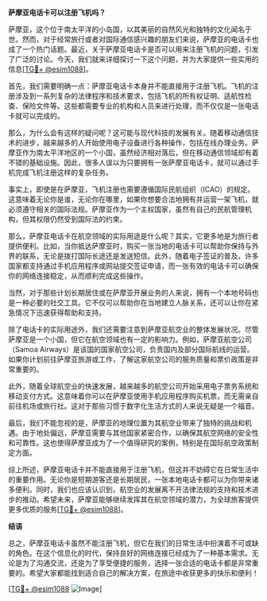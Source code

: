 **萨摩亚电话卡可以注册飞机吗？**

萨摩亚，这个位于南太平洋的小岛国，以其美丽的自然风光和独特的文化闻名于世。然而，对于经常旅行或者对国际通信感兴趣的朋友们来说，萨摩亚的电话卡也成了一个热门话题。最近，关于萨摩亚电话卡是否可以用来注册飞机的问题，引发了广泛的讨论。今天，我们就来详细探讨一下这个问题，并为大家提供一些实用的信息[[TG💪+ @esim1088](https://t.me/s/esim1088)]。

首先，我们需要明确一点：萨摩亚电话卡本身并不能直接用于注册飞机。飞机的注册涉及到一系列复杂的法律程序和技术要求，包括飞机的所有权证明、适航性检查、保险文件等。这些都需要专业的机构和人员来进行处理，而不仅仅是一张电话卡就可以完成的。

那么，为什么会有这样的疑问呢？这可能与现代科技的发展有关。随着移动通信技术的进步，越来越多的人开始使用电子设备进行各种操作，包括在线办理业务。萨摩亚作为南太平洋地区的一个小国，虽然经济相对落后，但在移动通信领域却有着不错的基础设施。因此，很多人误以为只要拥有一张萨摩亚电话卡，就可以通过手机完成飞机注册这样的复杂任务。

事实上，即使是在萨摩亚，飞机注册也需要遵循国际民航组织（ICAO）的规定。这意味着无论你是谁，无论你在哪里，如果你想要合法地拥有并运营一架飞机，就必须遵守相关的国际法规。萨摩亚作为一个主权国家，虽然有自己的民航管理机构，但其权限仍然受到国际法的约束。

那么，萨摩亚电话卡在航空领域的实际用途是什么呢？其实，它更多地是为旅行者提供便利。比如，当你抵达萨摩亚时，购买一张当地的电话卡可以帮助你保持与外界的联系，无论是拨打国际长途还是发送短信。此外，随着电子签证的普及，许多国家都支持通过手机应用程序或网站提交签证申请，而一张有效的电话卡可以确保你的网络连接稳定，从而顺利完成这些操作。

当然，对于那些计划长期居住或在萨摩亚开展业务的人来说，拥有一个本地号码也是一种必要的社交工具。它不仅可以帮助你在当地建立人脉关系，还可以让你在紧急情况下迅速获得帮助和支持。

除了电话卡的实际用途外，我们还需要注意到萨摩亚航空业的整体发展状况。尽管萨摩亚是一个小国，但它在航空领域也有一定的影响力。例如，萨摩亚航空公司（Samoa Airways）是该国的国家航空公司，负责国内及部分国际航线的运营。如果你计划前往萨摩亚旅游或工作，了解这家航空公司的服务质量和票价政策是非常重要的。

此外，随着全球航空业的快速发展，越来越多的航空公司开始采用电子票务系统和移动支付方式。这意味着你可以在萨摩亚使用手机应用程序购买机票，而无需亲自前往机场或旅行社。这对于那些习惯于数字化生活方式的人来说无疑是一个福音。

最后，我们不能忽视的是，萨摩亚的地理位置为其航空业带来了独特的挑战和机遇。由于地处偏远，萨摩亚需要与其他国家紧密合作，以确保其航空网络的安全性和可靠性。这也使得萨摩亚成为了一个值得研究的案例，特别是在国际航空政策制定方面。

综上所述，萨摩亚电话卡并不能直接用于注册飞机，但这并不妨碍它在日常生活中的重要作用。无论你是短期游客还是长期居民，一张本地电话卡都可以为你带来诸多便利。同时，我们也应该认识到，航空业的发展离不开法律法规的支持和技术进步的推动。希望未来，萨摩亚能够继续发挥其在航空领域的潜力，为全球旅客提供更多优质的服务[[TG💪+ @esim1088](https://t.me/s/esim1088)]。

**结语**

总之，萨摩亚电话卡虽然不能注册飞机，但它在我们的日常生活中扮演着不可或缺的角色。在这个信息化的时代，保持良好的网络连接已经成为了一种基本需求。无论是为了沟通交流，还是为了享受便捷的服务，选择一张合适的电话卡都是非常重要的。希望大家都能找到适合自己的解决方案，在旅途中收获更多的快乐和便利！

[[TG💪+ @esim1088](https://t.me/s/esim1088) ![Image](https://i.postimg.cc/4NQfJmqS/Snipaste-2025-05-13-00-14-12.png)]